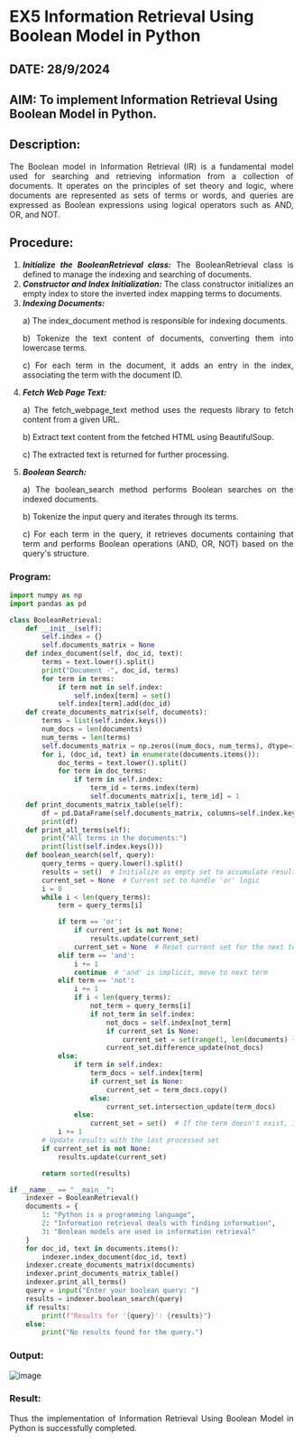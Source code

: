 # EX5 Information Retrieval Using Boolean Model in Python
## DATE: 28/9/2024
## AIM: To implement Information Retrieval Using Boolean Model in Python.
## Description:
<div align = "justify">
The Boolean model in Information Retrieval (IR) is a fundamental model used for searching and retrieving information from a collection of documents. It operates on the principles of set theory and logic, where documents are represented as sets of terms or words, and queries are expressed as Boolean expressions using logical operators such as AND, OR, and NOT.
  
## Procedure:
1. ***Initialize the BooleanRetrieval class:*** The BooleanRetrieval class is defined to manage the indexing and searching of documents.
2. ***Constructor and Index Initialization:*** The class constructor initializes an empty index to store the inverted index mapping terms to documents.
3. ***Indexing Documents:***
    <p> a) The index_document method is responsible for indexing documents.
    <p> b) Tokenize the text content of documents, converting them into lowercase terms.
    <p> c) For each term in the document, it adds an entry in the index, associating the term with the document ID. </p>
4. ***Fetch Web Page Text:***
    <p>a) The fetch_webpage_text method uses the requests library to fetch content from a given URL.
    <p>b) Extract text content from the fetched HTML using BeautifulSoup.
    <p>c) The extracted text is returned for further processing.
5. ***Boolean Search:***
    <p>a) The boolean_search method performs Boolean searches on the indexed documents.
    <p>b) Tokenize the input query and iterates through its terms.
    <p>c) For each term in the query, it retrieves documents containing that term and performs Boolean operations (AND, OR, NOT) based on the query's structure.

### Program:
```python
import numpy as np
import pandas as pd

class BooleanRetrieval:
    def __init__(self):
        self.index = {}
        self.documents_matrix = None
    def index_document(self, doc_id, text):
        terms = text.lower().split()
        print("Document -", doc_id, terms)
        for term in terms:
            if term not in self.index:
                self.index[term] = set()
            self.index[term].add(doc_id)
    def create_documents_matrix(self, documents):
        terms = list(self.index.keys())
        num_docs = len(documents)
        num_terms = len(terms)
        self.documents_matrix = np.zeros((num_docs, num_terms), dtype=int)
        for i, (doc_id, text) in enumerate(documents.items()):
            doc_terms = text.lower().split()
            for term in doc_terms:
                if term in self.index:
                    term_id = terms.index(term)
                    self.documents_matrix[i, term_id] = 1
    def print_documents_matrix_table(self):
        df = pd.DataFrame(self.documents_matrix, columns=self.index.keys())
        print(df)
    def print_all_terms(self):
        print("All terms in the documents:")
        print(list(self.index.keys()))
    def boolean_search(self, query):
        query_terms = query.lower().split()
        results = set()  # Initialize as empty set to accumulate results
        current_set = None  # Current set to handle 'or' logic
        i = 0
        while i < len(query_terms):
            term = query_terms[i]

            if term == 'or':
                if current_set is not None:
                    results.update(current_set)
                current_set = None  # Reset current set for the next term
            elif term == 'and':
                i += 1
                continue  # 'and' is implicit, move to next term
            elif term == 'not':
                i += 1
                if i < len(query_terms):
                    not_term = query_terms[i]
                    if not_term in self.index:
                        not_docs = self.index[not_term]
                        if current_set is None:
                            current_set = set(range(1, len(documents) + 1))  # All doc IDs
                        current_set.difference_update(not_docs)
            else:
                if term in self.index:
                    term_docs = self.index[term]
                    if current_set is None:
                        current_set = term_docs.copy()
                    else:
                        current_set.intersection_update(term_docs)
                else:
                    current_set = set()  # If the term doesn't exist, it results in an empty set
            i += 1
        # Update results with the last processed set
        if current_set is not None:
            results.update(current_set)

        return sorted(results)

if __name__ == "__main__":
    indexer = BooleanRetrieval()
    documents = {
        1: "Python is a programming language",
        2: "Information retrieval deals with finding information",
        3: "Boolean models are used in information retrieval"
    }
    for doc_id, text in documents.items():
        indexer.index_document(doc_id, text)
    indexer.create_documents_matrix(documents)
    indexer.print_documents_matrix_table()
    indexer.print_all_terms()
    query = input("Enter your boolean query: ")
    results = indexer.boolean_search(query)
    if results:
        print(f"Results for '{query}': {results}")
    else:
        print("No results found for the query.")
```
### Output:
![image](https://github.com/user-attachments/assets/9c1763d5-e4be-4a28-b98e-0969479c23fe)


### Result:
Thus the implementation of Information Retrieval Using Boolean Model in Python is successfully completed.
